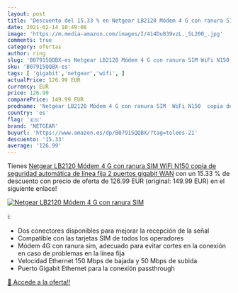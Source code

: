 ```yaml
---
layout: post
title: 'Descuento del 15.33 % en Netgear LB2120 Módem 4 G con ranura SIM '
date: 2021-02-14 10:49:08
image: 'https://m.media-amazon.com/images/I/414Du839vzL._SL200_.jpg'
comments: true
category: ofertas
author: ring
slug: 'B07915QQBX-es Netgear LB2120 Módem 4 G con ranura SIM WiFi N150 copia de...'
sku: 'B07915QQBX-es'
tags: [ 'gigabit','netgear','wifi', ]
actualPrice: 126.99 EUR
currency: EUR
price: 126.99
comparePrice: 149.99 EUR
prodname: 'Netgear LB2120 Módem 4 G con ranura SIM  WiFi N150  copia de seguridad automática de línea fija  2 puertos gigabit WAN'
country: 'es'
flag: '🇪🇸'
brand: 'NETGEAR'
buyurl: 'https://www.amazon.es/dp/B07915QQBX/?tag=tolees-21'
descuento: '15.33'
average: '126.99'
---
```


Tienes [Netgear LB2120 Módem 4 G con ranura SIM  WiFi N150  copia de seguridad automática de línea fija  2 puertos gigabit WAN](https://www.amazon.es/dp/B07915QQBX/?tag=tolees-21) con un 15.33 % de descuento con precio de oferta de 126.99 EUR (original: 149.99 EUR) en el siguiente enlace!

[![Netgear LB2120 Módem 4 G con ranura SIM ](https://m.media-amazon.com/images/I/414Du839vzL._SL200_.jpg)](https://www.amazon.es/dp/B07915QQBX/?tag=tolees-21)

ℹ️:

- Dos conectores disponibles para mejorar la recepción de la señal
- Compatible con las tarjetas SIM de todos los operadores
- Módem 4G con ranura sim, adecuado para evitar cortes en la conexión en caso de problemas en la línea fija
- Velocidad Ethernet 150 Mbps de bajada y 50 Mbps de subida
- Puerto Gigabit Ethernet para la conexión passthrough

[🛒 Accede a la oferta!!](https://www.amazon.es/dp/B07915QQBX/?tag=tolees-21)
